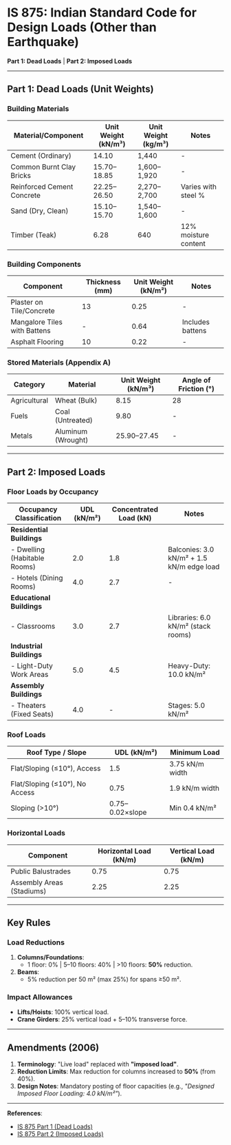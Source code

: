 # IS 875: Indian Standard Code for Design Loads (Other than Earthquake)  
**Part 1: Dead Loads** | **Part 2: Imposed Loads**  

---

## **Part 1: Dead Loads (Unit Weights)**  

### **Building Materials**  
| Material/Component           | Unit Weight (kN/m³) | Unit Weight (kg/m³) | Notes                |  
|------------------------------|---------------------|---------------------|----------------------|  
| Cement (Ordinary)             | 14.10              | 1,440               | -                    |  
| Common Burnt Clay Bricks      | 15.70–18.85        | 1,600–1,920         | -                    |  
| Reinforced Cement Concrete    | 22.25–26.50        | 2,270–2,700         | Varies with steel %  |  
| Sand (Dry, Clean)             | 15.10–15.70        | 1,540–1,600         | -                    |  
| Timber (Teak)                 | 6.28               | 640                 | 12% moisture content |  

### **Building Components**  
| Component                    | Thickness (mm) | Unit Weight (kN/m²) | Notes                |  
|------------------------------|----------------|---------------------|----------------------|  
| Plaster on Tile/Concrete      | 13             | 0.25                | -                    |  
| Mangalore Tiles with Battens  | -              | 0.64                | Includes battens    |  
| Asphalt Flooring              | 10             | 0.22                | -                    |  

### **Stored Materials (Appendix A)**  
| Category               | Material          | Unit Weight (kN/m³) | Angle of Friction (°) |  
|------------------------|-------------------|---------------------|------------------------|  
| Agricultural           | Wheat (Bulk)      | 8.15                | 28                     |  
| Fuels                  | Coal (Untreated)  | 9.80                | -                      |  
| Metals                 | Aluminum (Wrought)| 25.90–27.45         | -                      |  

---

## **Part 2: Imposed Loads**  

### **Floor Loads by Occupancy**  
| Occupancy Classification       | UDL (kN/m²) | Concentrated Load (kN) | Notes                          |  
|--------------------------------|-------------|------------------------|--------------------------------|  
| **Residential Buildings**      |             |                        |                                |  
| - Dwelling (Habitable Rooms)   | 2.0         | 1.8                    | Balconies: 3.0 kN/m² + 1.5 kN/m edge load |  
| - Hotels (Dining Rooms)        | 4.0         | 2.7                    | -                              |  
| **Educational Buildings**      |             |                        |                                |  
| - Classrooms                   | 3.0         | 2.7                    | Libraries: 6.0 kN/m² (stack rooms) |  
| **Industrial Buildings**       |             |                        |                                |  
| - Light-Duty Work Areas        | 5.0         | 4.5                    | Heavy-Duty: 10.0 kN/m²         |  
| **Assembly Buildings**         |             |                        |                                |  
| - Theaters (Fixed Seats)       | 4.0         | -                      | Stages: 5.0 kN/m²              |  

### **Roof Loads**  
| Roof Type / Slope              | UDL (kN/m²) | Minimum Load              |  
|--------------------------------|-------------|---------------------------|  
| Flat/Sloping (≤10°), Access    | 1.5         | 3.75 kN/m width           |  
| Flat/Sloping (≤10°), No Access | 0.75        | 1.9 kN/m width            |  
| Sloping (>10°)                 | 0.75–0.02×slope | Min 0.4 kN/m²        |  

### **Horizontal Loads**  
| Component                     | Horizontal Load (kN/m) | Vertical Load (kN/m) |  
|-------------------------------|------------------------|----------------------|  
| Public Balustrades             | 0.75                   | 0.75                 |  
| Assembly Areas (Stadiums)     | 2.25                   | 2.25                 |  

---

## **Key Rules**  

### **Load Reductions**  
1. **Columns/Foundations**:  
   - 1 floor: 0% | 5–10 floors: 40% | >10 floors: **50%** reduction.  
2. **Beams**:  
   - 5% reduction per 50 m² (max 25%) for spans ≥50 m².  

### **Impact Allowances**  
- **Lifts/Hoists**: 100% vertical load.  
- **Crane Girders**: 25% vertical load + 5–10% transverse force.  

---

## **Amendments (2006)**  
1. **Terminology**: "Live load" replaced with **"imposed load"**.  
2. **Reduction Limits**: Max reduction for columns increased to **50%** (from 40%).  
3. **Design Notes**: Mandatory posting of floor capacities (e.g., *"Designed Imposed Floor Loading: 4.0 kN/m²"*).  

---

**References**:  
- [IS 875 Part 1 (Dead Loads)](https://law.resource.org/pub/in/bis/S03/is.875.1.1987.pdf)  
- [IS 875 Part 2 (Imposed Loads)](https://law.resource.org/pub/in/bis/S03/is.875.2.1987.pdf)  
